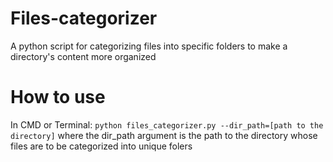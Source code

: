 # Files-categorizer
A python script for categorizing files into specific folders to make a directory's content more organized

# How to use
In CMD or Terminal:
`python files_categorizer.py --dir_path=[path to the directory]`
where the dir_path argument is the path to the directory whose files are to be categorized into unique folers
